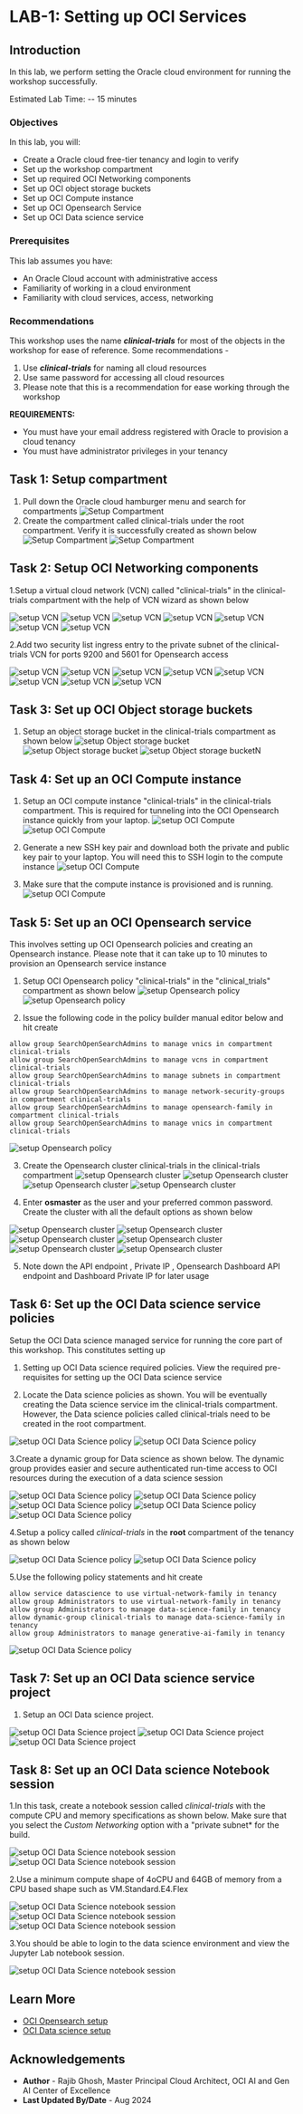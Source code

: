 # LAB-1: Setting up OCI Services

## Introduction

In this lab, we perform setting the Oracle cloud environment for running the workshop successfully.

Estimated Lab Time: -- 15 minutes

### Objectives

In this lab, you will:

* Create a Oracle cloud free-tier tenancy and login to verify
* Set up the workshop compartment
* Set up required OCI Networking components
* Set up OCI object storage buckets
* Set up OCI Compute instance
* Set up OCI Opensearch Service
* Set up OCI Data science service

### Prerequisites

This lab assumes you have:

* An Oracle Cloud account with administrative access
* Familiarity of working in a cloud environment
* Familiarity with cloud services, access, networking

### Recommendations

This workshop uses the name ***clinical-trials*** for most of the objects in the workshop for ease of reference. Some recommendations -

1. Use ***clinical-trials*** for naming all cloud resources
2. Use same password for accessing all cloud resources
3. Please note that this is a recommendation for ease working through the workshop

**REQUIREMENTS:**

* You must have your email address registered with Oracle to provision a cloud tenancy
* You must have administrator privileges in your tenancy

## Task 1: Setup compartment

1. Pull down the Oracle cloud hamburger menu and search for compartments
 ![Setup Compartment](images/lab1-comp-1.png)
2. Create the compartment called clinical-trials under the root compartment. Verify it is successfully created as shown below
 ![Setup Compartment](images/lab1-comp-2.png)
 ![Setup Compartment](images/lab1-comp-3.png)

## Task 2: Setup OCI Networking components

1.Setup a virtual cloud network (VCN) called "clinical-trials" in the clinical-trials compartment with the help of VCN wizard as shown below

 ![setup VCN](images/lab1-vcn-0.png)
 ![setup VCN](images/lab1-vcn-1.png)
 ![setup VCN](images/lab1-vcn-2.png)
 ![setup VCN](images/lab1-vcn-3.png)
 ![setup VCN](images/lab1-vcn-4.png)
 ![setup VCN](images/lab1-vcn-5.png)
 ![setup VCN](images/lab1-vcn-6.png)

 2.Add two security list ingress entry to the private subnet of the clinical-trials VCN for ports 9200 and 5601 for Opensearch access

 ![setup VCN](images/lab1-sec-1.png)
 ![setup VCN](images/lab1-sec-2.png)
 ![setup VCN](images/lab1-sec-3.png)
 ![setup VCN](images/lab1-sec-4.png)
 ![setup VCN](images/lab1-sec-5.png)
 ![setup VCN](images/lab1-sec-6.png)
 ![setup VCN](images/lab1-sec-7.png)
 ![setup VCN](images/lab1-sec-8.png)

## Task 3: Set up OCI Object storage buckets

1. Setup an object storage bucket in the clinical-trials compartment as shown below
 ![setup Object storage bucket](images/Lab1-bucket-1.png)
 ![setup Object storage bucket](images/Lab1-bucket-2.png)
 ![setup Object storage bucketN](images/Lab1-bucket-3.png)

## Task 4: Set up an OCI Compute instance

1. Setup an OCI compute instance "clinical-trials" in the clinical-trials compartment. This is required for tunneling into the OCI Opensearch instance quickly from your laptop.
 ![setup OCI Compute](images/lab1-compute-0.png)
 ![setup OCI Compute](images/lab1-compute-1.png)

2. Generate a new SSH key pair and download both the private and public key pair to your laptop. You will need this to SSH login to the compute instance
 ![setup OCI Compute](images/lab1-compute-2.png)

3. Make sure that the compute instance is provisioned and is running.
 ![setup OCI Compute](images/lab1-compute-3.png)

## Task 5: Set up an OCI Opensearch service

This involves setting up OCI Opensearch policies and creating an Opensearch instance. Please note that it can take up to 10 minutes to provision an Opensearch service instance

1. Setup OCI Opensearch policy "clinical-trials" in the "clinical_trials" compartment as shown below
 ![setup Opensearch policy](images/lab1-pol-1.png)
 ![setup Opensearch policy](images/lab1-pol-2.png)

2. Issue the following code in the policy builder manual editor below and hit create

```text
allow group SearchOpenSearchAdmins to manage vnics in compartment clinical-trials
allow group SearchOpenSearchAdmins to manage vcns in compartment clinical-trials
allow group SearchOpenSearchAdmins to manage subnets in compartment clinical-trials
allow group SearchOpenSearchAdmins to manage network-security-groups in compartment clinical-trials
allow group SearchOpenSearchAdmins to manage opensearch-family in compartment clinical-trials
allow group SearchOpenSearchAdmins to manage vnics in compartment clinical-trials
```

 ![setup Opensearch policy](images/lab1-pol-3.png)

3. Create the Opensearch cluster clinical-trials in the clinical-trials compartment
 ![setup Opensearch cluster](images/lab1-os-1.png)
 ![setup Opensearch cluster](images/lab1-os-2.png)
 ![setup Opensearch cluster](images/lab1-os-3.png)
 ![setup Opensearch cluster](images/lab1-os-11.png)

4. Enter **osmaster** as the user and your preferred common password. Create the cluster with all the default options as shown below

 ![setup Opensearch cluster](images/lab1-os-4.png)
 ![setup Opensearch cluster](images/lab1-os-5.png)
 ![setup Opensearch cluster](images/lab1-os-6.png)
 ![setup Opensearch cluster](images/lab1-os-7.png)
 ![setup Opensearch cluster](images/lab1-os-8.png)
 ![setup Opensearch cluster](images/lab1-os-12.png)

5. Note down the API endpoint , Private IP , Opensearch Dashboard API endpoint and Dashboard Private IP for later usage

## Task 6: Set up the OCI Data science service policies

Setup the OCI Data science managed service for running the core part of this workshop. This constitutes setting up

1. Setting up OCI Data science required policies. View the required pre-requisites for setting up the OCI Data science service

2. Locate the Data science policies as shown. You will be eventually creating the Data science service im the clinical-trials compartment. However, the Data science policies called clinical-trials need to be created in the root compartment.

 ![setup OCI Data Science policy](images/lab1-ds-pol-0.png)
 ![setup OCI Data Science policy](images/lab1-ds-pol-1.png)

3.Create a dynamic group for Data science as shown below. The dynamic group provides easier and secure authenticated run-time access to OCI resources during the execution of a data science session

 ![setup OCI Data Science policy](images/lab1-ds-pol-2.png)
 ![setup OCI Data Science policy](images/lab1-ds-pol-3.png)
 ![setup OCI Data Science policy](images/lab1-ds-pol-4.png)
 ![setup OCI Data Science policy](images/lab1-ds-pol-5.png)
 ![setup OCI Data Science policy](images/lab1-ds-pol-6.png)

4.Setup a policy called *clinical-trials* in the **root** compartment of the tenancy as shown below

 ![setup OCI Data Science policy](images/lab1-ds-pol-7.png)
 ![setup OCI Data Science policy](images/lab1-ds-pol-8.png)

5.Use the following policy statements and hit create

```text
allow service datascience to use virtual-network-family in tenancy
allow group Administrators to use virtual-network-family in tenancy
allow group Administrators to manage data-science-family in tenancy
allow dynamic-group clinical-trials to manage data-science-family in tenancy
allow group Administrators to manage generative-ai-family in tenancy
```

 ![setup OCI Data Science policy](images/LAB1-DS-POL-10.png)

## Task 7: Set up an OCI Data science service project

1. Setup an OCI Data science project.

 ![setup OCI Data Science project](images/lab1-ds-1.png)
 ![setup OCI Data Science project](images/lab1-ds-2.png)
 ![setup OCI Data Science project](images/lab1-ds-3.png)

## Task 8: Set up an OCI Data science Notebook session

1.In this task, create a notebook session called *clinical-trials* with the compute CPU and memory specifications as shown below. Make sure that you select the *Custom Networking* option with a "private subnet* for the build.

 ![setup OCI Data Science notebook session](images/lab1-ds-4.png)
 ![setup OCI Data Science notebook session](images/lab1-ds-5.png)

2.Use a minimum compute shape of 4oCPU and 64GB of memory from a CPU based shape such as VM.Standard.E4.Flex

 ![setup OCI Data Science notebook session](images/lab1-ds-6.png)
 ![setup OCI Data Science notebook session](images/lab1-ds-7.png)
 ![setup OCI Data Science notebook session](images/lab1-ds-8.png)

3.You should be able to login to the data science environment and view the Jupyter Lab notebook session.

 ![setup OCI Data Science notebook session](images/lab1-ds-9.png)

## Learn More

* [OCI Opensearch setup](https://apexapps.oracle.com/pls/apex/r/dbpm/livelabs/view-workshop?wid=3427)
* [OCI Data science setup](https://docs.oracle.com/en-us/iaas/data-science/data-science-tutorial/get-started.htm)

## Acknowledgements

* **Author** - Rajib Ghosh, Master Principal Cloud Architect, OCI AI and Gen AI Center of Excellence
* **Last Updated By/Date** - Aug 2024
